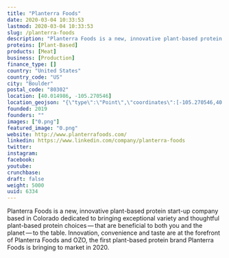 ```yaml
---
title: "Planterra Foods"
date: 2020-03-04 10:33:53
lastmod: 2020-03-04 10:33:53
slug: /planterra-foods
description: "Planterra Foods is a new, innovative plant-based protein start-up company based in Colorado dedicated to bringing exceptional variety and thoughtful plant-based protein choices — that are beneficial to both you and the planet — to the table. Innovation, convenience and taste are at the forefront of Planterra Foods and OZO, the first plant-based protein brand Planterra Foods is bringing to market in 2020."
proteins: [Plant-Based]
products: [Meat]
business: [Production]
finance_type: []
country: "United States"
country_code: "US"
city: "Boulder"
postal_code: "80302"
location: [40.014986, -105.270546]
location_geojson: "{\"type\":\"Point\",\"coordinates\":[-105.270546,40.014986]}"
founded: 2019
founders: ""
images: ["0.png"]
featured_image: "0.png"
website: http://www.planterrafoods.com/
linkedin: https://www.linkedin.com/company/planterra-foods
twitter: 
instagram: 
facebook: 
youtube: 
crunchbase: 
draft: false
weight: 5000
uuid: 6334
---
```

Planterra Foods is a new, innovative plant-based protein start-up company based in Colorado dedicated to bringing exceptional variety and thoughtful plant-based protein choices — that are beneficial to both you and the planet — to the table. Innovation, convenience and taste are at the forefront of Planterra Foods and OZO, the first plant-based protein brand Planterra Foods is bringing to market in 2020.
